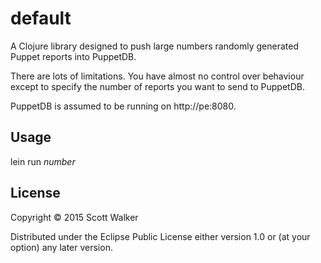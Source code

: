 # default

A Clojure library designed to push large numbers randomly generated Puppet reports into PuppetDB.

There are lots of limitations. You have almost no control over behaviour except to specify the number of reports you want to send to PuppetDB. 

PuppetDB is assumed to be running on http://pe:8080.

## Usage

lein run *number*

## License

Copyright © 2015 Scott Walker

Distributed under the Eclipse Public License either version 1.0 or (at
your option) any later version.
